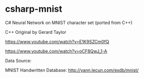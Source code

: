 # csharp-mnist

C# Neural Network on MNIST character set (ported from C++)

C++ Original by Gerard Taylor

https://www.youtube.com/watch?v=E1K9SZCm0fQ

https://www.youtube.com/watch?v=oCF8QwJ_1-A

Data Source:

MNIST Handwritten Database: http://yann.lecun.com/exdb/mnist/
